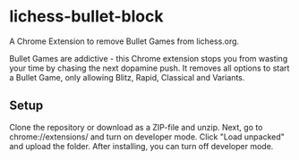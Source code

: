 # lichess-bullet-block

A Chrome Extension to remove Bullet Games from lichess.org.

Bullet Games are addictive - this Chrome extension stops you from wasting your time by chasing the next dopamine push.
It removes all options to start a Bullet Game, only allowing Blitz, Rapid, Classical and Variants.

## Setup
Clone the repository or download as a ZIP-file and unzip. Next, go to chrome://extensions/ and turn on developer mode. 
Click "Load unpacked" and upload the folder. After installing, you can turn off developer mode.

